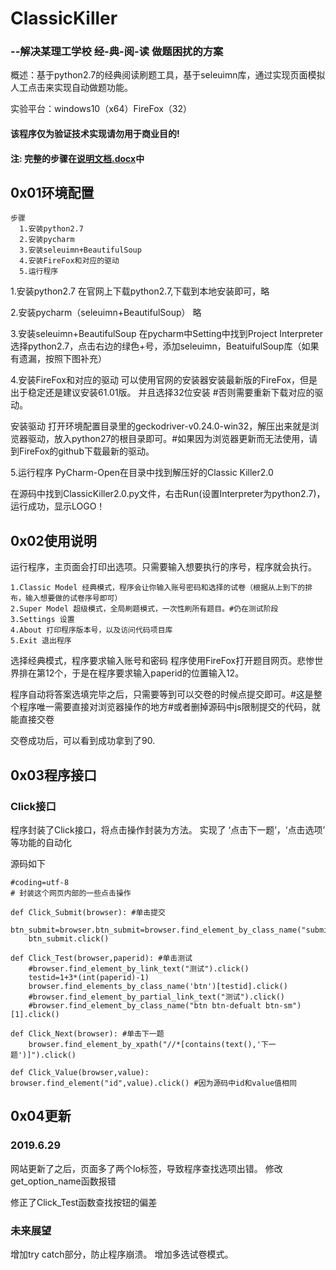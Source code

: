 # ClassicKiller
###       --解决某理工学校 经-典-阅-读 做题困扰的方案

概述：基于python2.7的经典阅读刷题工具，基于seleuimn库，通过实现页面模拟人工点击来实现自动做题功能。

实验平台：windows10（x64）FireFox（32）

#### 该程序仅为验证技术实现请勿用于商业目的!

#### 注: 完整的步骤在[说明文档.docx](说明文档.doc )中

## 0x01环境配置

```
步骤
  1.安装python2.7
  2.安装pycharm
  3.安装seleuimn+BeautifulSoup
  4.安装FireFox和对应的驱动
  5.运行程序
```
1.安装python2.7
在官网上下载python2.7,下载到本地安装即可，略

2.安装pycharm（seleuimn+BeautifulSoup）
略

3.安装seleuimn+BeautifulSoup
在pycharm中Setting中找到Project Interpreter
选择python2.7，点击右边的绿色+号，添加seleuimn，BeatuifulSoup库（如果有遗漏，按照下图补充）

4.安装FireFox和对应的驱动
可以使用官网的安装器安装最新版的FireFox，但是出于稳定还是建议安装61.01版。
并且选择32位安装
#否则需要重新下载对应的驱动。

安装驱动
打开环境配置目录里的geckodriver-v0.24.0-win32，解压出来就是浏览器驱动，放入python27的根目录即可。#如果因为浏览器更新而无法使用，请到FireFox的github下载最新的驱动。

5.运行程序
PyCharm-Open在目录中找到解压好的Classic Killer2.0

在源码中找到ClassicKiller2.0.py文件，右击Run(设置Interpreter为python2.7)，运行成功，显示LOGO！


## 0x02使用说明
运行程序，主页面会打印出选项。只需要输入想要执行的序号，程序就会执行。
```
1.Classic Model 经典模式，程序会让你输入账号密码和选择的试卷（根据从上到下的排布，输入想要做的试卷序号即可）
2.Super Model 超级模式，全局刷题模式，一次性刷所有题目。#仍在测试阶段
3.Settings 设置
4.About 打印程序版本号，以及访问代码项目库
5.Exit 退出程序
```
选择经典模式，程序要求输入账号和密码
程序使用FireFox打开题目网页。悲惨世界排在第12个，于是在程序要求输入paperid的位置输入12。


程序自动将答案选填完毕之后，只需要等到可以交卷的时候点提交即可。#这是整个程序唯一需要直接对浏览器操作的地方#或者删掉源码中js限制提交的代码，就能直接交卷

交卷成功后，可以看到成功拿到了90.

## 0x03程序接口

### Click接口

程序封装了Click接口，将点击操作封装为方法。
实现了 ‘点击下一题’，‘点击选项’ 等功能的自动化

源码如下
```
#coding=utf-8
# 封装这个网页内部的一些点击操作

def Click_Submit(browser): #单击提交
    btn_submit=browser.btn_submit=browser.find_element_by_class_name("submit")
    btn_submit.click()

def Click_Test(browser,paperid): #单击测试
    #browser.find_element_by_link_text("测试").click()
    testid=1+3*(int(paperid)-1)
    browser.find_elements_by_class_name('btn')[testid].click()
    #browser.find_element_by_partial_link_text("测试").click()
    #browser.find_element_by_class_name("btn btn-defualt btn-sm")[1].click()

def Click_Next(browser): #单击下一题
    browser.find_element_by_xpath("//*[contains(text(),'下一题')]").click()

def Click_Value(browser,value):
browser.find_element("id",value).click() #因为源码中id和value值相同
```



## 0x04更新
### 2019.6.29
网站更新了之后，页面多了两个lo标签，导致程序查找选项出错。
修改get_option_name函数报错

修正了Click_Test函数查找按钮的偏差


### 未来展望
增加try catch部分，防止程序崩溃。
增加多选试卷模式。

